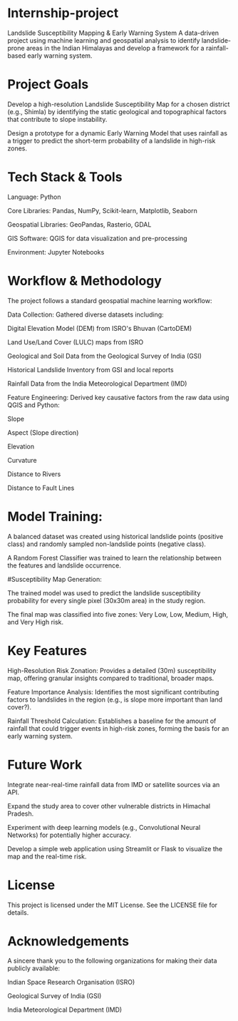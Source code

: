 # Internship-project
Landslide Susceptibility Mapping & Early Warning System 
A data-driven project using machine learning and geospatial analysis to identify landslide-prone areas in the Indian Himalayas and develop a framework for a rainfall-based early warning system.

# Project Goals
Develop a high-resolution Landslide Susceptibility Map for a chosen district (e.g., Shimla) by identifying the static geological and topographical factors that contribute to slope instability.

Design a prototype for a dynamic Early Warning Model that uses rainfall as a trigger to predict the short-term probability of a landslide in high-risk zones.

# Tech Stack & Tools
Language: Python

Core Libraries: Pandas, NumPy, Scikit-learn, Matplotlib, Seaborn

Geospatial Libraries: GeoPandas, Rasterio, GDAL

GIS Software: QGIS for data visualization and pre-processing

Environment: Jupyter Notebooks

# Workflow & Methodology
The project follows a standard geospatial machine learning workflow:

Data Collection: Gathered diverse datasets including:

Digital Elevation Model (DEM) from ISRO's Bhuvan (CartoDEM)

Land Use/Land Cover (LULC) maps from ISRO

Geological and Soil Data from the Geological Survey of India (GSI)

Historical Landslide Inventory from GSI and local reports

Rainfall Data from the India Meteorological Department (IMD)

Feature Engineering: Derived key causative factors from the raw data using QGIS and Python:

Slope

Aspect (Slope direction)

Elevation

Curvature

Distance to Rivers

Distance to Fault Lines

# Model Training:

A balanced dataset was created using historical landslide points (positive class) and randomly sampled non-landslide points (negative class).

A Random Forest Classifier was trained to learn the relationship between the features and landslide occurrence.

#Susceptibility Map Generation:

The trained model was used to predict the landslide susceptibility probability for every single pixel (30x30m area) in the study region.

The final map was classified into five zones: Very Low, Low, Medium, High, and Very High risk.

 # Key Features
High-Resolution Risk Zonation: Provides a detailed (30m) susceptibility map, offering granular insights compared to traditional, broader maps.

Feature Importance Analysis: Identifies the most significant contributing factors to landslides in the region (e.g., is slope more important than land cover?).

Rainfall Threshold Calculation: Establishes a baseline for the amount of rainfall that could trigger events in high-risk zones, forming the basis for an early warning system.

 # Future Work
Integrate near-real-time rainfall data from IMD or satellite sources via an API.

Expand the study area to cover other vulnerable districts in Himachal Pradesh.

Experiment with deep learning models (e.g., Convolutional Neural Networks) for potentially higher accuracy.

Develop a simple web application using Streamlit or Flask to visualize the map and the real-time risk.

# License
This project is licensed under the MIT License. See the LICENSE file for details.

# Acknowledgements
A sincere thank you to the following organizations for making their data publicly available:

Indian Space Research Organisation (ISRO)

Geological Survey of India (GSI)

India Meteorological Department (IMD)
